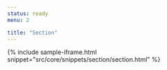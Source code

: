 ```yaml
---
status: ready
menu: 2

title: "Section"
---
```


{% include sample-iframe.html snippet="src/core/snippets/section/section.html" %}